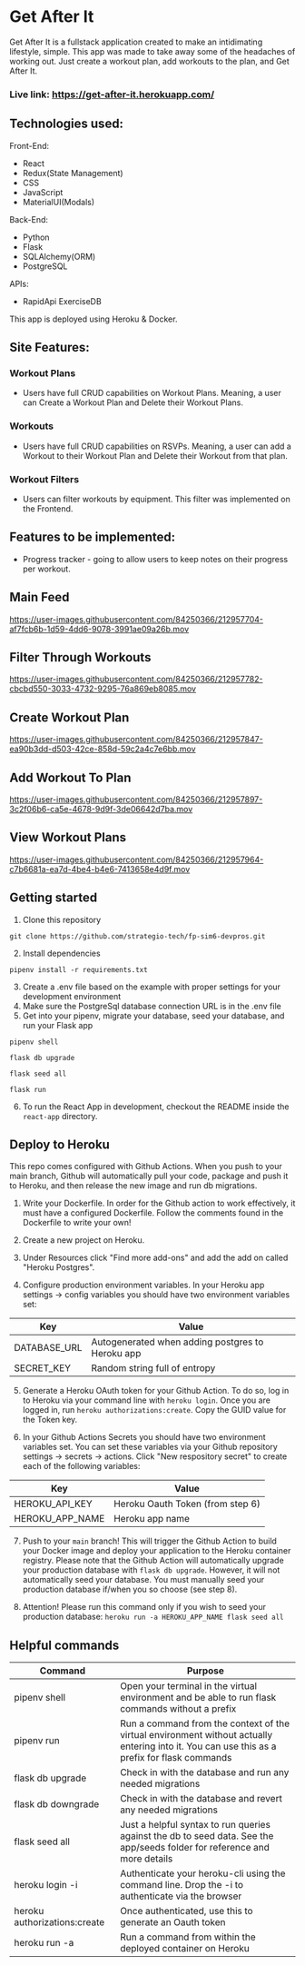 # Get After It
Get After It is a fullstack application created to make an intidimating lifestyle, simple. This app was made to take away some of the headaches of working out. Just create a workout plan, add workouts to the plan, and Get After It.

### Live link: https://get-after-it.herokuapp.com/

## Technologies used:

Front-End:
- React
- Redux(State Management)
- CSS
- JavaScript
- MaterialUI(Modals)

Back-End:
- Python
- Flask
- SQLAlchemy(ORM)
- PostgreSQL

APIs:
- RapidApi ExerciseDB

This app is deployed using Heroku & Docker.

## Site Features:
### Workout Plans
- Users have full CRUD capabilities on Workout Plans. Meaning, a user can Create a Workout Plan and Delete their Workout Plans.

### Workouts
- Users have full CRUD capabilities on RSVPs. Meaning, a user can add a Workout to their Workout Plan and Delete their Workout from that plan.

### Workout Filters
- Users can filter workouts by equipment. This filter was implemented on the Frontend.


## Features to be implemented:
- Progress tracker - going to allow users to keep notes on their progress per workout.


## Main Feed
https://user-images.githubusercontent.com/84250366/212957704-af7fcb6b-1d59-4dd6-9078-3991ae09a26b.mov

## Filter Through Workouts
https://user-images.githubusercontent.com/84250366/212957782-cbcbd550-3033-4732-9295-76a869eb8085.mov

## Create Workout Plan
https://user-images.githubusercontent.com/84250366/212957847-ea90b3dd-d503-42ce-858d-59c2a4c7e6bb.mov

## Add Workout To Plan
https://user-images.githubusercontent.com/84250366/212957897-3c2f06b6-ca5e-4678-9d9f-3de06642d7ba.mov

## View Workout Plans
https://user-images.githubusercontent.com/84250366/212957964-c7b6681a-ea7d-4be4-b4e6-7413658e4d9f.mov


## Getting started
1. Clone this repository
```
git clone https://github.com/strategio-tech/fp-sim6-devpros.git
```
2. Install dependencies
```
pipenv install -r requirements.txt
```
3. Create a .env file based on the example with proper settings for your development environment
4. Make sure the PostgreSql database connection URL is in the .env file
5. Get into your pipenv, migrate your database, seed your database, and run your Flask app
```
pipenv shell
```
```
flask db upgrade
```
```
flask seed all
```
```
flask run
```
6. To run the React App in development, checkout the README inside the ```react-app``` directory.


## Deploy to Heroku
This repo comes configured with Github Actions. When you push to your main branch, Github will automatically pull your code, package and push it to Heroku, and then release the new image and run db migrations.

1. Write your Dockerfile. In order for the Github action to work effectively, it must have a configured Dockerfile. Follow the comments found in the Dockerfile to write your own!

2. Create a new project on Heroku.

3. Under Resources click "Find more add-ons" and add the add on called "Heroku Postgres".

4. Configure production environment variables. In your Heroku app settings -> config variables you should have two environment variables set:

| Key |	Value |
| --- | --- |
| DATABASE_URL | Autogenerated when adding postgres to Heroku app |
| SECRET_KEY |	Random string full of entropy |

5. Generate a Heroku OAuth token for your Github Action. To do so, log in to Heroku via your command line with ``` heroku login ```. Once you are logged in, run ``` heroku authorizations:create ```. Copy the GUID value for the Token key.

6. In your Github Actions Secrets you should have two environment variables set. You can set these variables via your Github repository settings -> secrets -> actions. Click "New respository secret" to create each of the following variables:

| Key |	Value |
| --- | --- |
| HEROKU_API_KEY |	Heroku Oauth Token (from step 6) |
| HEROKU_APP_NAME |	Heroku app name |

7. Push to your ```main``` branch! This will trigger the Github Action to build your Docker image and deploy your application to the Heroku container registry. Please note that the Github Action will automatically upgrade your production database with ```flask db upgrade```. However, it will not automatically seed your database. You must manually seed your production database if/when you so choose (see step 8).

8. Attention! Please run this command only if you wish to seed your production database: ```heroku run -a HEROKU_APP_NAME flask seed all```

## Helpful commands
| Command |	Purpose |
| --- | --- |
| pipenv shell |	Open your terminal in the virtual environment and be able to run flask commands without a prefix |
| pipenv run |	Run a command from the context of the virtual environment without actually entering into it. You can use this as a prefix for flask commands |
| flask db upgrade |	Check in with the database and run any needed migrations |
| flask db downgrade |	Check in with the database and revert any needed migrations |
| flask seed all |	Just a helpful syntax to run queries against the db to seed data. See the app/seeds folder for reference and more details |
| heroku login -i |	Authenticate your heroku-cli using the command line. Drop the -i to authenticate via the browser |
| heroku authorizations:create | Once authenticated, use this to generate an Oauth token |
| heroku run -a <app name> |	Run a command from within the deployed container on Heroku |
